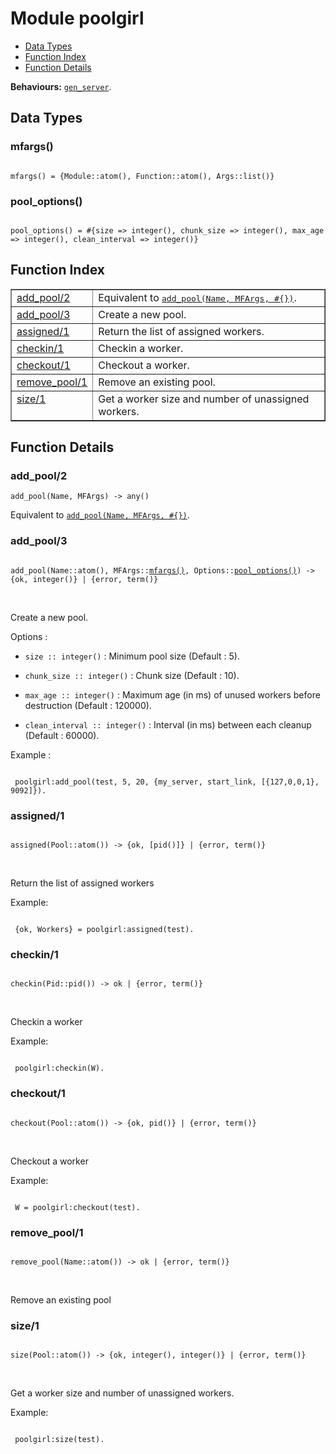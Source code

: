 

# Module poolgirl #
* [Data Types](#types)
* [Function Index](#index)
* [Function Details](#functions)

__Behaviours:__ [`gen_server`](gen_server.md).

<a name="types"></a>

## Data Types ##




### <a name="type-mfargs">mfargs()</a> ###


<pre><code>
mfargs() = {Module::atom(), Function::atom(), Args::list()}
</code></pre>




### <a name="type-pool_options">pool_options()</a> ###


<pre><code>
pool_options() = #{size =&gt; integer(), chunk_size =&gt; integer(), max_age =&gt; integer(), clean_interval =&gt; integer()}
</code></pre>

<a name="index"></a>

## Function Index ##


<table width="100%" border="1" cellspacing="0" cellpadding="2" summary="function index"><tr><td valign="top"><a href="#add_pool-2">add_pool/2</a></td><td>Equivalent to <a href="#add_pool-3"><tt>add_pool(Name, MFArgs, #{})</tt></a>.</td></tr><tr><td valign="top"><a href="#add_pool-3">add_pool/3</a></td><td> 
Create a new pool.</td></tr><tr><td valign="top"><a href="#assigned-1">assigned/1</a></td><td> 
Return the list of assigned workers.</td></tr><tr><td valign="top"><a href="#checkin-1">checkin/1</a></td><td> 
Checkin a worker.</td></tr><tr><td valign="top"><a href="#checkout-1">checkout/1</a></td><td> 
Checkout a worker.</td></tr><tr><td valign="top"><a href="#remove_pool-1">remove_pool/1</a></td><td>
Remove an existing pool.</td></tr><tr><td valign="top"><a href="#size-1">size/1</a></td><td> 
Get a worker size and number of unassigned workers.</td></tr></table>


<a name="functions"></a>

## Function Details ##

<a name="add_pool-2"></a>

### add_pool/2 ###

`add_pool(Name, MFArgs) -> any()`

Equivalent to [`add_pool(Name, MFArgs, #{})`](#add_pool-3).

<a name="add_pool-3"></a>

### add_pool/3 ###

<pre><code>
add_pool(Name::atom(), MFArgs::<a href="#type-mfargs">mfargs()</a>, Options::<a href="#type-pool_options">pool_options()</a>) -&gt; {ok, integer()} | {error, term()}
</code></pre>
<br />


Create a new pool.

Options :

* `size :: integer()` : Minimum pool size (Default : 5).

* `chunk_size :: integer()` : Chunk size (Default : 10).

* `max_age :: integer()` : Maximum age (in ms) of unused workers before destruction (Default : 120000).

* `clean_interval :: integer()` : Interval (in ms) between each cleanup (Default : 60000).


Example :

```

 poolgirl:add_pool(test, 5, 20, {my_server, start_link, [{127,0,0,1}, 9092]}).
```

<a name="assigned-1"></a>

### assigned/1 ###

<pre><code>
assigned(Pool::atom()) -&gt; {ok, [pid()]} | {error, term()}
</code></pre>
<br />


Return the list of assigned workers

Example:

```

 {ok, Workers} = poolgirl:assigned(test).
```

<a name="checkin-1"></a>

### checkin/1 ###

<pre><code>
checkin(Pid::pid()) -&gt; ok | {error, term()}
</code></pre>
<br />


Checkin a worker

Example:

```

 poolgirl:checkin(W).
```

<a name="checkout-1"></a>

### checkout/1 ###

<pre><code>
checkout(Pool::atom()) -&gt; {ok, pid()} | {error, term()}
</code></pre>
<br />


Checkout a worker

Example:

```

 W = poolgirl:checkout(test).
```

<a name="remove_pool-1"></a>

### remove_pool/1 ###

<pre><code>
remove_pool(Name::atom()) -&gt; ok | {error, term()}
</code></pre>
<br />

Remove an existing pool

<a name="size-1"></a>

### size/1 ###

<pre><code>
size(Pool::atom()) -&gt; {ok, integer(), integer()} | {error, term()}
</code></pre>
<br />


Get a worker size and number of unassigned workers.

Example:

```

 poolgirl:size(test).
```

